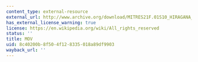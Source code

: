 ```yaml
---
content_type: external-resource
external_url: http://www.archive.org/download/MITRES21F.01S10_HIRAGANA_EXERCISES/6a3.mov
has_external_license_warning: true
license: https://en.wikipedia.org/wiki/All_rights_reserved
status: ''
title: MOV
uid: 8c40200b-8f50-4f12-8335-018a89df9903
wayback_url: ''
---
```

